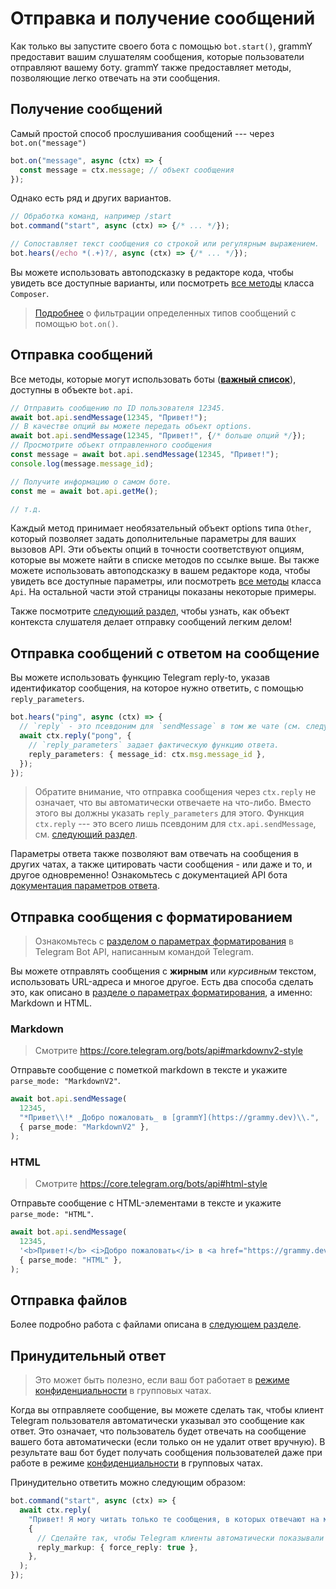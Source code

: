 # Отправка и получение сообщений

Как только вы запустите своего бота с помощью `bot.start()`, grammY предоставит
вашим слушателям сообщения, которые пользователи отправляют вашему боту. grammY
также предоставляет методы, позволяющие легко отвечать на эти сообщения.

## Получение сообщений

Самый простой способ прослушивания сообщений --- через `bot.on("message")`

```ts
bot.on("message", async (ctx) => {
  const message = ctx.message; // объект сообщения
});
```

Однако есть ряд и других вариантов.

```ts
// Обработка команд, например /start
bot.command("start", async (ctx) => {/* ... */});

// Сопоставляет текст сообщения со строкой или регулярным выражением.
bot.hears(/echo *(.+)?/, async (ctx) => {/* ... */});
```

Вы можете использовать автоподсказку в редакторе кода, чтобы увидеть все
доступные варианты, или посмотреть [все методы](/ref/core/composer) класса
`Composer`.

> [Подробнее](./filter-queries) о фильтрации определенных типов сообщений с
> помощью `bot.on()`.

## Отправка сообщений

Все методы, которые могут использовать боты
(**[важный список](https://core.telegram.org/bots/api#available-methods)**),
доступны в объекте `bot.api`.

```ts
// Отправить сообщению по ID пользователя 12345.
await bot.api.sendMessage(12345, "Привет!");
// В качестве опций вы можете передать объект options.
await bot.api.sendMessage(12345, "Привет!", {/* больше опций */});
// Просмотрите объект отправленного сообщения
const message = await bot.api.sendMessage(12345, "Привет!");
console.log(message.message_id);

// Получите информацию о самом боте.
const me = await bot.api.getMe();

// т.д.
```

Каждый метод принимает необязательный объект options типа `Other`, который
позволяет задать дополнительные параметры для ваших вызовов API. Эти объекты
опций в точности соответствуют опциям, которые вы можете найти в списке методов
по ссылке выше. Вы также можете использовать автоподсказку в вашем редакторе
кода, чтобы увидеть все доступные параметры, или посмотреть
[все методы](/ref/core/api) класса `Api`. На остальной части этой страницы
показаны некоторые примеры.

Также посмотрите [следующий раздел](./context), чтобы узнать, как объект
контекста слушателя делает отправку сообщений легким делом!

## Отправка сообщений с ответом на сообщение

Вы можете использовать функцию Telegram reply-to, указав идентификатор
сообщения, на которое нужно ответить, с помощью `reply_parameters`.

```ts
bot.hears("ping", async (ctx) => {
  // `reply` - это псевдоним для `sendMessage` в том же чате (см. следующий раздел).
  await ctx.reply("pong", {
    // `reply_parameters` задает фактическую функцию ответа.
    reply_parameters: { message_id: ctx.msg.message_id },
  });
});
```

> Обратите внимание, что отправка сообщения через `ctx.reply` не означает, что
> вы автоматически отвечаете на что-либо. Вместо этого вы должны указать
> `reply_parameters` для этого. Функция `ctx.reply` --- это всего лишь псевдоним
> для `ctx.api.sendMessage`, см.
> [следующий раздел](./context#доступные-деиствия).

Параметры ответа также позволяют вам отвечать на сообщения в других чатах, а
также цитировать части сообщения - или даже и то, и другое одновременно!
Ознакомьтесь с документацией API бота
[документация параметров ответа](https://core.telegram.org/bots/api#replyparameters).

## Отправка сообщения с форматированием

> Ознакомьтесь с
> [разделом о параметрах форматирования](https://core.telegram.org/bots/api#formatting-options)
> в Telegram Bot API, написанным командой Telegram.

Вы можете отправлять сообщения с **жирным** или _курсивным_ текстом,
использовать URL-адреса и многое другое. Есть два способа сделать это, как
описано в
[разделе о параметрах форматирования](https://core.telegram.org/bots/api#formatting-options),
а именно: Markdown и HTML.

### Markdown

> Смотрите <https://core.telegram.org/bots/api#markdownv2-style>

Отправьте сообщение с пометкой markdown в тексте и укажите
`parse_mode: "MarkdownV2"`.

```ts
await bot.api.sendMessage(
  12345,
  "*Привет\\!* _Добро пожаловать_ в [grammY](https://grammy.dev)\\.",
  { parse_mode: "MarkdownV2" },
);
```

### HTML

> Смотрите <https://core.telegram.org/bots/api#html-style>

Отправьте сообщение с HTML-элементами в тексте и укажите `parse_mode: "HTML"`.

```ts
await bot.api.sendMessage(
  12345,
  '<b>Привет!</b> <i>Добро пожаловать</i> в <a href="https://grammy.dev">grammY</a>.',
  { parse_mode: "HTML" },
);
```

## Отправка файлов

Более подробно работа с файлами описана в
[следующем разделе](./files#отправка-фаилов).

## Принудительный ответ​

> Это может быть полезно, если ваш бот работает в
> [режиме конфиденциальности](https://core.telegram.org/bots/features#privacy-mode)
> в групповых чатах.

Когда вы отправляете сообщение, вы можете сделать так, чтобы клиент Telegram
пользователя автоматически указывал это сообщение как ответ. Это означает, что
пользователь будет отвечать на сообщение вашего бота автоматически (если только
он не удалит ответ вручную). В результате ваш бот будет получать сообщения
пользователей даже при работе в режиме
[конфиденциальности](https://core.telegram.org/bots/features#privacy-mode) в
групповых чатах.

Принудительно ответить можно следующим образом:

```ts
bot.command("start", async (ctx) => {
  await ctx.reply(
    "Привет! Я могу читать только те сообщения, в которых отвечают на мои сообщения!",
    {
      // Сделайте так, чтобы Telegram клиенты автоматически показывали пользователю интерфейс ответа.
      reply_markup: { force_reply: true },
    },
  );
});
```
